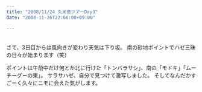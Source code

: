 ```yaml
---
title: "2008/11/24 久米島ツアーDay3"
date: "2008-11-26T22:06:00+09:00"

---
```


<div class="diaryPhoto"><a href="/images/mixi/2008/1006076941_48.jpg" data-lightbox="60"><img src="/images/mixi/2008/.thumbnail/1006076941_48.jpg.jpg" alt="" /></a> <a href="/images/mixi/2008/1006076941_25.jpg" data-lightbox="60"><img src="/images/mixi/2008/.thumbnail/1006076941_25.jpg.jpg" alt="" /></a> <a href="/images/mixi/2008/1006076941_60.jpg" data-lightbox="60"><img src="/images/mixi/2008/.thumbnail/1006076941_60.jpg.jpg" alt="" /></a></div>
さて、3日目からは風向きが変わり天気は下り坂。
南の砂地ポイントでハゼ三昧の日々が始まります（笑）

ポイントは午前中だけ何とか北に行けた「トンバラサシ」、南の「モドキ」「ムーチーグーの東」。
サラサハゼ、自分で見つけて激写しました。
そしてなんだかすごーく久々にニモに会えた気がします。
